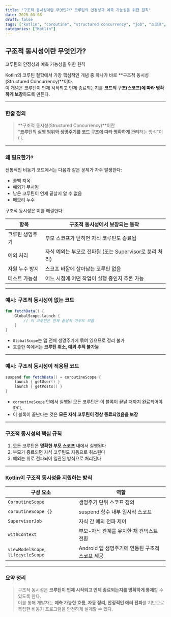 ```yaml
---
title: "구조적 동시성이란 무엇인가? 코루틴의 안정성과 예측 가능성을 위한 원칙"
date: 2025-03-08
draft: false
tags: ["kotlin", "coroutine", "structured concurrency", "job", "스코프", "비동기"]
categories: ["Kotlin"]
---
```


## 구조적 동시성이란 무엇인가?  
코루틴의 안정성과 예측 가능성을 위한 원칙

Kotlin의 코루틴 철학에서 가장 핵심적인 개념 중 하나가 바로 **구조적 동시성(Structured Concurrency)**이다.  
이 개념은 코루틴이 언제 시작되고 언제 종료되는지를 **코드의 구조(스코프)에 따라 명확하게 보장**하도록 만든다.

---

### 한줄 정의

> **구조적 동시성(Structured Concurrency)**이란  
> "**코루틴의 실행 범위와 생명주기를 코드 구조에 따라 명확하게 관리**하는 방식"이다.

---

### 왜 필요한가?

전통적인 비동기 코드에서는 다음과 같은 문제가 자주 발생한다:

- 콜백 지옥
- 예외가 무시됨
- 남은 코루틴이 언제 끝날지 알 수 없음
- 메모리 누수

구조적 동시성은 이를 해결한다.

| 항목 | 구조적 동시성에서 보장되는 동작 |
|------|----------------------------|
| 코루틴 생명주기 | 부모 스코프가 닫히면 자식 코루틴도 종료됨 |
| 예외 처리 | 자식 예외는 부모로 전파됨 (또는 Supervisor로 분리 처리) |
| 자원 누수 방지 | 스코프 바깥에 살아남는 코루틴 없음 |
| 테스트 가능성 | 어느 시점에 어떤 작업이 실행 중인지 추론 가능 |

---

### 예시: 구조적 동시성이 없는 코드

```kotlin
fun fetchData() {
    GlobalScope.launch {
        // 이 코루틴은 언제 끝날지 아무도 모름
    }
}
```

- `GlobalScope`는 앱 전체 생명주기에 묶여 있으므로 정리 불가
- 호출한 쪽에서는 **코루틴 취소, 예외 추적 불가능**

---

### 예시: 구조적 동시성이 적용된 코드

```kotlin
suspend fun fetchData() = coroutineScope {
    launch { getUser() }
    launch { getPosts() }
}
```

- `coroutineScope` 안에서 실행된 모든 코루틴은 이 블록이 끝날 때까지 완료되어야 한다.
- 이 블록이 끝난다는 것은 **모든 자식 코루틴이 정상 종료되었음을 보장**

---

### 구조적 동시성의 핵심 규칙

1. 모든 코루틴은 **명확한 부모 스코프** 내에서 실행된다
2. 부모가 종료되면 자식 코루틴도 자동으로 취소된다
3. 예외는 위로 전파되어 일관된 방식으로 처리된다

---

### Kotlin이 구조적 동시성을 지원하는 방식

| 구성 요소 | 역할 |
|-----------|------|
| `CoroutineScope` | 생명주기 단위 스코프 정의 |
| `coroutineScope {}` | suspend 함수 내부 일시적 스코프 |
| `SupervisorJob` | 자식 간 예외 전파 제어 |
| `withContext` | 부모-자식 관계를 유지한 채 컨텍스트 전환 |
| `viewModelScope`, `lifecycleScope` | Android 앱 생명주기에 연동된 구조적 스코프 제공 |

---

### 요약 정리


> 구조적 동시성은 **코루틴이 언제 시작되고 언제 종료되는지를 명확하게 통제**할 수 있도록 한다.  
> 이를 통해 개발자는 **예측 가능한 흐름, 자동 정리, 안정적인 에러 전파**를 기반으로  
> 복잡한 비동기 프로그램을 안전하게 설계할 수 있다.

